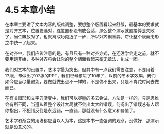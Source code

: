 # 4.5  本章小结

在本章主要讲了文本内容的版式调整，要想整个版面看起来舒服，最基本的要求就是对齐文本，位置要选对，连位置都没有放合适，那么整个演示就直接算是失败了，当位置放对了，也就离成功更近了一步，所以对齐很重要，它让整个版面无形之中统一了起来。

在对齐中，我们应该注意的是，有且只有一种对齐方式，在还没学会走之前，就不要用跑开始，多种对齐将会让你的整个版面看起来毫无章法，乱成一团。

我们对文本的设置中，艺术字最为突出，但其中有一点我们需要注意，不要用着13版，却做出了03版的PPT，我们已经前进了10年了，以前的艺术字效果，我们如今应当尽量避免，要做就做出点不一样的，不是做不出来，只是不肯花时间去做而已。

在有关图形和文字的渐变中，我们可以尽量的多去尝试，方法是一样的，只是思维会有所不同，当遵从着整个设计大局就不会出太大的错误，何况出了错误总有人帮你指出，不犯错反倒是永远错，一直错，那就没有什么意义和价值了。

艺术字和渐变的用法都应当以人为本，这是本书一直强调的观点，没做好，那演示就是没意义的。

